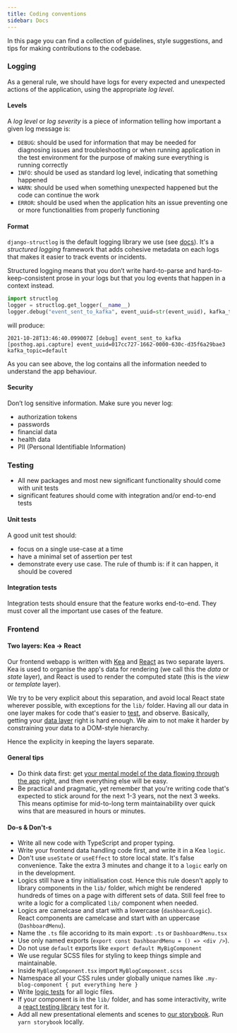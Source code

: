 ```yaml
---
title: Coding conventions
sidebar: Docs
---
```


In this page you can find a collection of guidelines, style suggestions, and tips for making contributions to the codebase.

### Logging
As a general rule, we should have logs for every expected and unexpected actions of the application, using the appropriate _log level_.

#### Levels
A _log level_ or _log severity_ is a piece of information telling how important a given log message is:

* `DEBUG`: should be used for information that may be needed for diagnosing issues and troubleshooting or when running application
in the test environment for the purpose of making sure everything is running correctly
* `INFO`: should be used as standard log level, indicating that something happened
* `WARN`: should be used when something unexpected happened but the code can continue the work
* `ERROR`: should be used when the application hits an issue preventing one or more functionalities from properly functioning

#### Format
`django-structlog` is the default logging library we use (see [docs](https://django-structlog.readthedocs.io/en/latest/)).
It's a _structured logging_ framework that adds cohesive metadata on each logs that makes it easier to track events or incidents.

Structured logging means that you don’t write hard-to-parse and hard-to-keep-consistent prose in your logs
but that you log events that happen in a context instead.

```python
import structlog
logger = structlog.get_logger(__name__)
logger.debug("event_sent_to_kafka", event_uuid=str(event_uuid), kafka_topic=topic)
```
will produce:
```console
2021-10-28T13:46:40.099007Z [debug] event_sent_to_kafka [posthog.api.capture] event_uuid=017cc727-1662-0000-630c-d35f6a29bae3 kafka_topic=default
```
As you can see above, the log contains all the information needed to understand the app behaviour.

#### Security
Don’t log sensitive information. Make sure you never log:

* authorization tokens
* passwords
* financial data
* health data
* PII (Personal Identifiable Information)

### Testing
* All new packages and most new significant functionality should come with unit tests
* significant features should come with integration and/or end-to-end tests

#### Unit tests
A good unit test should:
* focus on a single use-case at a time
* have a minimal set of assertion per test
* demonstrate every use case. The rule of thumb is: if it can happen, it should be covered

#### Integration tests
Integration tests should ensure that the feature works end-to-end. They must cover all the important use cases of the feature.

### Frontend 

#### Two layers: Kea -> React

Our frontend webapp is written with [Kea](https://keajs.org/) and [React](https://reactjs.org/) as two separate layers. Kea is used to organise the app's data for rendering (we call this the *data* or *state* layer), and React is used to render the computed state (this is the *view* or *template* layer).

We try to be very explicit about this separation, and avoid local React state wherever possible, with exceptions for the `lib/` folder. Having all our data in one layer makes for code that's easier to [test](https://kea.js.org/docs/guide/testing), and observe. Basically, getting your [data layer](https://kea.js.org/blog/data-first-frontend-revolution) right is hard enough. We aim to not make it harder by constraining your data to a DOM-style hierarchy.

Hence the explicity in keeping the layers separate.

#### General tips

- Do think data first: get [your mental model of the data flowing through the app](https://acco.io/i-escaped-node) right, and then everything else will be easy.
- Be practical and pragmatic, yet remember that you're writing code that's expected to stick around for the next 1-3 years, not the next 3 weeks. This means optimise for mid-to-long term maintainability over quick wins that are measured in hours or minutes.

#### Do-s & Don't-s

- Write all new code with TypeScript and proper typing.
- Write your frontend data handling code first, and write it in a Kea `logic`.
- Don't use `useState` or `useEffect` to store local state. It's false convenience. Take the extra 3 minutes and change it to a `logic` early on in the development.
- Logics still have a tiny initialisation cost. Hence this rule doesn't apply to library components in the `lib/` folder, which might be rendered hundreds of times on a page with different sets of data. Still feel free to write a logic for a complicated `lib/` component when needed.
- Logics are camelcase and start with a lowercase (`dashboardLogic`). React components are camelcase and start with an uppercase (`DashboardMenu`).
- Name the `.ts` file accoridng to its main export: `.ts` or `DashboardMenu.tsx`
- Use only named exports (`export const DashboardMenu = () => <div />`).
- Do not use `default` exports like `export default MyBigComponent`
- We use regular SCSS files for styling to keep things simple and maintainable.
- Inside `MyBlogComponent.tsx` import `MyBlogComponent.scss`
- Namespace all your CSS rules under globally unique names like `.my-blog-component { put everything here }`
- Write [logic tests](https://kea.js.org/docs/guide/testing) for all logic files. 
- If your component is in the `lib/` folder, and has some interactivity, write a [react testing library](https://testing-library.com/docs/react-testing-library/intro/) test for it.
- Add all new presentational elements and scenes to [our storybook](https://storybook.posthog.net/). Run `yarn storybook` locally.
